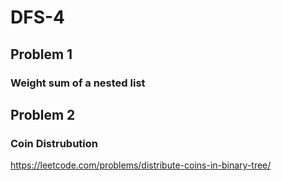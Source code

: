 # DFS-4

## Problem 1
### Weight sum of a nested list

## Problem 2
### Coin Distrubution
https://leetcode.com/problems/distribute-coins-in-binary-tree/
